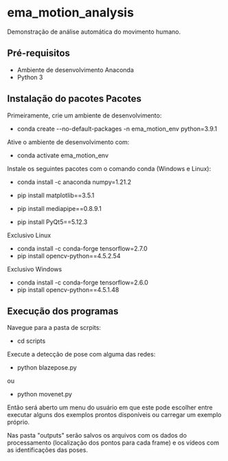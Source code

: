 # ema_motion_analysis

Demonstração de análise automática do movimento humano.

<!-- COLOCAR AQUI GIF DE UMA DETECÇÃO DE POSE -->

<!-- COLOCAR AQUI GRÁFICO DE UMA DETECÇÃO DE MOVIMENTO -->

## Pré-requisitos

- Ambiente de desenvolvimento Anaconda
- Python 3


## Instalação do pacotes Pacotes

Primeiramente, crie um ambiente de desenvolvimento:

- conda create --no-default-packages -n ema_motion_env python=3.9.1

Ative o ambiente de desenvolvimento com:

- conda activate ema_motion_env

Instale os seguintes pacotes com o comando conda (Windows e Linux):

- conda install -c anaconda numpy=1.21.2
- pip install matplotlib==3.5.1

- pip install mediapipe==0.8.9.1
- pip install PyQt5==5.12.3

Exclusivo Linux
- conda install -c conda-forge tensorflow=2.7.0
- pip install opencv-python==4.5.2.54

Exclusivo Windows
- conda install -c conda-forge tensorflow=2.6.0
- pip install opencv-python==4.5.1.48

## Execução dos programas

Navegue para a pasta de scrpits:
- cd scripts

Execute a detecção de pose com alguma das redes:

- python blazepose.py

ou

- python movenet.py

Então será aberto um menu do usuário em que este pode escolher entre executar alguns dos exemplos prontos disponíveis ou carregar um exemplo próprio.

Nas pasta "outputs" serão salvos os arquivos com os dados do processamento (localização dos pontos para cada frame) e os vídeos com as identificações das poses.

